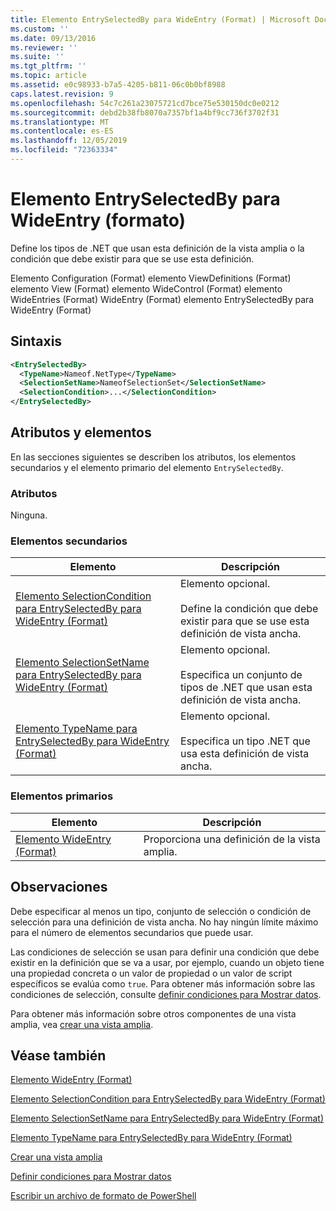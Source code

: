```yaml
---
title: Elemento EntrySelectedBy para WideEntry (Format) | Microsoft Docs
ms.custom: ''
ms.date: 09/13/2016
ms.reviewer: ''
ms.suite: ''
ms.tgt_pltfrm: ''
ms.topic: article
ms.assetid: e0c98933-b7a5-4205-b811-06c0b0bf8988
caps.latest.revision: 9
ms.openlocfilehash: 54c7c261a23075721cd7bce75e530150dc0e0212
ms.sourcegitcommit: debd2b38fb8070a7357bf1a4bf9cc736f3702f31
ms.translationtype: MT
ms.contentlocale: es-ES
ms.lasthandoff: 12/05/2019
ms.locfileid: "72363334"
---
```

# <a name="entryselectedby-element-for-wideentry-format"></a>Elemento EntrySelectedBy para WideEntry (formato)

Define los tipos de .NET que usan esta definición de la vista amplia o la condición que debe existir para que se use esta definición.

Elemento Configuration (Format) elemento ViewDefinitions (Format) elemento View (Format) elemento WideControl (Format) elemento WideEntries (Format) WideEntry (Format) elemento EntrySelectedBy para WideEntry (Format)

## <a name="syntax"></a>Sintaxis

```xml
<EntrySelectedBy>
  <TypeName>Nameof.NetType</TypeName>
  <SelectionSetName>NameofSelectionSet</SelectionSetName>
  <SelectionCondition>...</SelectionCondition>
</EntrySelectedBy>
```

## <a name="attributes-and-elements"></a>Atributos y elementos

En las secciones siguientes se describen los atributos, los elementos secundarios y el elemento primario del elemento `EntrySelectedBy`.

### <a name="attributes"></a>Atributos

Ninguna.

### <a name="child-elements"></a>Elementos secundarios

|Elemento|Descripción|
|-------------|-----------------|
|[Elemento SelectionCondition para EntrySelectedBy para WideEntry (Format)](./selectioncondition-element-for-entryselectedby-for-widecontrol-format.md)|Elemento opcional.<br /><br /> Define la condición que debe existir para que se use esta definición de vista ancha.|
|[Elemento SelectionSetName para EntrySelectedBy para WideEntry (Format)](./selectionsetname-element-for-entryselectedby-for-widecontrol-format.md)|Elemento opcional.<br /><br /> Especifica un conjunto de tipos de .NET que usan esta definición de vista ancha.|
|[Elemento TypeName para EntrySelectedBy para WideEntry (Format)](./typename-element-for-entryselectedby-for-wideentry-format.md)|Elemento opcional.<br /><br /> Especifica un tipo .NET que usa esta definición de vista ancha.|

### <a name="parent-elements"></a>Elementos primarios

|Elemento|Descripción|
|-------------|-----------------|
|[Elemento WideEntry (Format)](./wideentry-element-for-widecontrol-format.md)|Proporciona una definición de la vista amplia.|

## <a name="remarks"></a>Observaciones

Debe especificar al menos un tipo, conjunto de selección o condición de selección para una definición de vista ancha. No hay ningún límite máximo para el número de elementos secundarios que puede usar.

Las condiciones de selección se usan para definir una condición que debe existir en la definición que se va a usar, por ejemplo, cuando un objeto tiene una propiedad concreta o un valor de propiedad o un valor de script específicos se evalúa como `true`. Para obtener más información sobre las condiciones de selección, consulte [definir condiciones para Mostrar datos](./defining-conditions-for-displaying-data.md).

Para obtener más información sobre otros componentes de una vista amplia, vea [crear una vista amplia](./creating-a-wide-view.md).

## <a name="see-also"></a>Véase también

[Elemento WideEntry (Format)](./wideentry-element-for-widecontrol-format.md)

[Elemento SelectionCondition para EntrySelectedBy para WideEntry (Format)](./selectioncondition-element-for-entryselectedby-for-widecontrol-format.md)

[Elemento SelectionSetName para EntrySelectedBy para WideEntry (Format)](./selectionsetname-element-for-entryselectedby-for-widecontrol-format.md)

[Elemento TypeName para EntrySelectedBy para WideEntry (Format)](./typename-element-for-entryselectedby-for-wideentry-format.md)

[Crear una vista amplia](./creating-a-wide-view.md)

[Definir condiciones para Mostrar datos](./defining-conditions-for-displaying-data.md)

[Escribir un archivo de formato de PowerShell](./writing-a-powershell-formatting-file.md)
